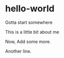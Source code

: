 # hello-world
Gotta start somewhere

This is a little bit
about me

Now, Add some more.

Another line.
